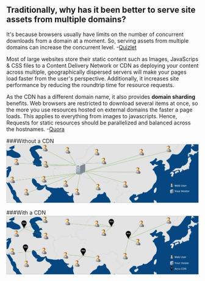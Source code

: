 ## Traditionally, why has it been better to serve site assets from multiple domains?

It's because browsers usually have limits on the number of concurrent downloads from a domain at a moment. So, serving assets from multiple domains can increase the concurrent level.  -[Quizlet](https://quizlet.com/fr/175329230/web-developer-interview-questions-network-flash-cards/)

Most of large websites store their static content such as Images, JavaScrips & CSS files to a Content Delivery Network or CDN as deploying your content across multiple, geographically dispersed servers will make your pages load faster from the user's perspective. Additionally, it increases site performance by reducing the roundtrip time for resource requests.

As the CDN has a different domain name, it also provides **domain sharding** benefits. Web browsers are restricted to download several items at once, so the more you use resources hosted on external domains the faster a page loads. This applies to everything from images to javascripts. Hence, Requests for static resources should be parallelized and balanced across the hostnames. -[Quora](https://qr.ae/pGMOQC)

###Without a CDN
![without a cdn](https://github.com/mcodemax/Frontend_QnA/blob/main/images/without-a-cdn.webp?raw=true)

###With a CDN
![with a cdn](https://github.com/mcodemax/Frontend_QnA/blob/main/images/with-a-cdn.webp?raw=true)


